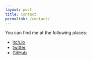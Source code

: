 ```yaml
---
layout: post
title: Contact
permalink: /contact/
---
```


You can find me at the following places:

* [itch.io](https://softwave.itch.io/)
* [twitter](https://twitter.com/JC_Leyba)
* [GitHub](https://github.com/Softwave)

